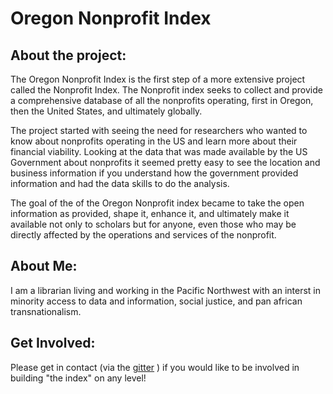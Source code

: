 # Oregon Nonprofit Index

## About the project:

The Oregon Nonprofit Index is the first step of a more extensive project called the Nonprofit Index.  The Nonprofit index seeks to collect and provide a comprehensive database of all the nonprofits operating, first in Oregon, then the United States, and ultimately globally.

The project started with seeing the need for researchers who wanted to know about nonprofits operating in the US and learn more about their financial viability.  Looking at the data that was made available by the US Government about nonprofits it seemed pretty easy to see the location and business information if you understand how the government provided information and had the data skills to do the analysis.  

The goal of the of the Oregon Nonprofit index became to take the open information as provided, shape it, enhance it, and ultimately make it available not only to scholars but for anyone, even those who may be directly affected by the operations and services of the nonprofit.  

## About Me:
I am a librarian living and working in the Pacific Northwest with an interst in minority access to data and information, social justice, and pan african transnationalism.

## Get Involved:
Please get in contact (via the [gitter](https://gitter.im/nonprofitindex/contact) ) if you would like to be involved in building "the index" on any level!
